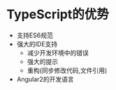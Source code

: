 # TypeScript的优势

  - 支持ES6规范
  - 强大的IDE支持
    + 减少开发环境中的错误
    + 强大的提示
    + 重构(同步修改代码,文件引用)
  - Angular2的开发语言